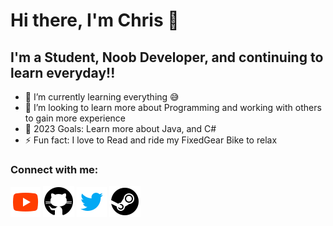 # Hi there, I'm Chris 👋 


## I'm a Student, Noob Developer, and continuing to learn everyday!!

- 🌱 I’m currently learning everything 😅
- 👯 I’m looking to learn more about Programming and working with others to gain more experience
- 🥅 2023 Goals: Learn more about Java, and C#
- ⚡ Fun fact: I love to Read and ride my FixedGear Bike to relax

### Connect with me:

[![youtube](assests/images/icons8-youtube-48.png)](https://www.youtube.com/channel/UC2ii8jgXQ5uWtZhoEk0_tTQ)
[![GitHub](assests/images/icons8-github-50.png)](https://github.com/SirChrisIvan)
[![Twitter](assests/images/icons8-twitter-color/icons8-twitter-48.png)](https://twitter.com/?lang=en)
[![Steam](assests/images/icons8-steam-circled-50.png)](https://store.steampowered.com/)
